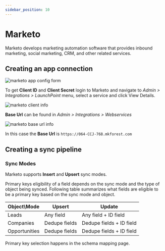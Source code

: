 ```yaml
---
sidebar_position: 10
---
```


# Marketo

Marketo develops marketing automation software that provides inbound marketing, social marketing, CRM, and other related services.

## Creating an app connection

![marketo app config form](/img/screens/destinations/app_marketo_config.png)

To get **Client ID** and **Client Secret** login to Marketo and navigate to _Admin > Integrations > LaunchPoint_ menu,
select a service and click View Details.

![marketo client info](/img/screens/destinations/app_marketo_secrets.png)

**Base Url** can be found in _Admin > Integrations > Webservices_

![marketo base url info](/img/screens/destinations/app_marketo_base_url.png)

In this case the **Base Url** is `https://064-CCJ-768.mkforest.com`

## Creating a sync pipeline

### Sync Modes

Marketo supports **Insert** and **Upsert** sync modes.

Primary keys eligibility of a field depends on the sync mode and the type of object being synced. Following table summarizes what fields are eligible to be a primary key based on the sync mode and object.

| Object\Mode   | Upsert        | Update                   |
| ------------- | ------------- | ------------------------ |
| Leads         | Any field     | Any field + ID field     |
| Companies     | Dedupe fields | Dedupe fields + ID field |
| Opportunities | Dedupe fields | Dedupe fields + ID field |

Primary key selection happens in the schema mapping page.
